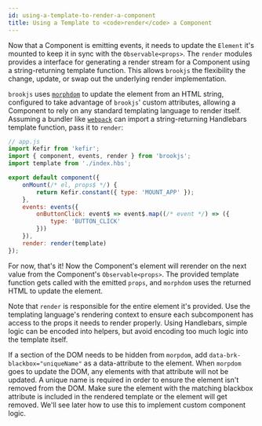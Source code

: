 ```yaml
---
id: using-a-template-to-render-a-component
title: Using a Template to <code>render</code> a Component
---
```


Now that a Component is emitting events, it needs to update the `Element` it's mounted to keep it in sync with the `Observable<props>`.  The `render` modules provides a interface for generating a render stream for a Component using a string-returning template function. This allows `brookjs` the flexibility the change, update, or swap out the underlying render implementation.

`brookjs` uses [`morphdom`][morphdom] to update the element from an HTML string, configured to take advantage of `brookjs`' custom attributes, allowing a Component to rely on any standard templating language to render itself. Assuming a bundler like [`webpack`][webpack] can import a string-returning Handlebars template function, pass it to `render`:

```js
// app.js
import Kefir from 'kefir';
import { component, events, render } from 'brookjs';
import template from './index.hbs';

export default component({
    onMount(/* el, props$ */) {
        return Kefir.constant({ type: 'MOUNT_APP' });
    },
    events: events({
        onButtonClick: event$ => event$.map((/* event */) => ({
            type: 'BUTTON_CLICK'
        }))
    }),
    render: render(template)
});
```

For now, that's it! Now the Component's element will rerender on the next value from the Component's `Observable<props>`. The provided template function gets called with the emitted `props`, and `morphdom` uses the returned HTML to update the element.

Note that `render` is responsible for the entire element it's provided. Use the templating language's rendering context to ensure each subcomponent has access to the props it needs to render properly. Using Handlebars, simple logic can be encoded into helpers, but avoid encoding too much logic into the template itself.

If a section of the DOM needs to be hidden from `morpdom`, add `data-brk-blackbox="uniqueName"` as a data-attribute to the element. When `morpdom` goes to update the DOM, any elements with that attribute will not be updated. A unique name is required in order to ensure the element isn't removed from the DOM. Make sure the element with the matching blackbox attribute is included in the rendered template or the element will get removed. We'll see later how to use this to implement custom component logic.

  [webpack]: https://webpack.js.org/
  [morphdom]: https://github.com/patrick-steele-idem/morphdom

